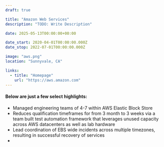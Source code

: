 ```yaml
---
draft: true

title: "Amazon Web Services"
description: "TODO: Write Description"

date: 2025-05-13T00:00:00+00:00

date_start: 2020-04-01T00:00:00.000Z
date_stop: 2022-07-01T00:00:00.000Z

image: "aws.png"
location: "Sunnyvale, CA"

links:
  - title: "Homepage"
    url: "https://aws.amazon.com"
---
```




#### Below are just a few select highlights:

* Managed engineering teams of 4-7 within AWS Elastic Block Store 
* Reduces qualification timeframes for from 3 month to 3 weeks via a team built test automation framework that leverages unused capacity across AWS datacenters as well as lab hardware 
* Lead coordination of EBS wide incidents across multiple timezones, resulting in successful recovery of services  
* 